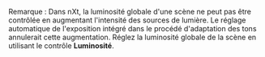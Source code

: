 Remarque : Dans nXt, la luminosité globale d'une scène ne peut pas être contrôlée en augmentant l'intensité des sources de lumière. Le réglage automatique de l'exposition intégré dans le procédé d'adaptation des tons annulerait cette augmentation. Réglez la luminosité globale de la scène en utilisant le contrôle **Luminosité**.
